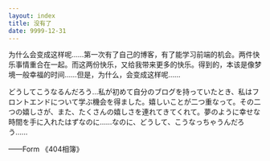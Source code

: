 ```yaml
---
layout: index
title: 没有了
date: 9999-12-31
---
```

为什么会变成这样呢……第一次有了自己的博客，有了能学习前端的机会。两件快乐事情重合在一起。而这两份快乐，又给我带来更多的快乐。得到的，本该是像梦境一般幸福的时间……但是，为什么，会变成这样呢……

どうしてこうなるんだろう…私が初めて自分のブログを持っていたとき、私はフロントエンドについて学ぶ機会を得ました。嬉しいことが二つ重なって。その二つの嬉しさが、また、たくさんの嬉しさを連れてきてくれて。夢のように幸せな時間を手に入れたはずなのに……なのに、どうして、こうなっちゃうんだろう……

——Form 《404相簿》